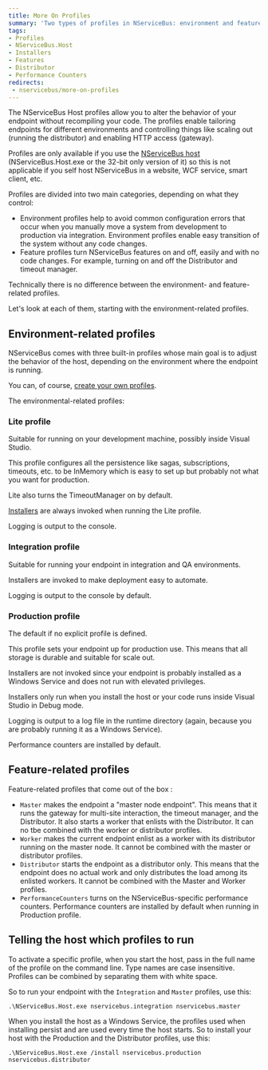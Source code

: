 ```yaml
---
title: More On Profiles
summary: 'Two types of profiles in NServiceBus: environment and feature.'
tags:
- Profiles
- NServiceBus.Host
- Installers
- Features
- Distributor
- Performance Counters
redirects:
 - nservicebus/more-on-profiles
---
```


The NServiceBus Host profiles allow you to alter the behavior of your endpoint without recompiling your code. The profiles enable tailoring endpoints for different environments and controlling things like scaling out (running the distributor) and enabling HTTP access (gateway).

 Profiles are only available if you use the [NServiceBus host](/nservicebus/hosting/nservicebus-host/) (NServiceBus.Host.exe or the 32-bit only version of it) so this is not applicable if you self host NServiceBus in a website, WCF service, smart client, etc.

Profiles are divided into two main categories, depending on what they control:

 * Environment profiles help to avoid common configuration errors that occur when you manually move a system from development to production via integration. Environment profiles enable easy transition of the system without any code changes.
 * Feature profiles turn NServiceBus features on and off, easily and with no code changes. For example, turning on and off the Distributor and timeout manager.

Technically there is no difference between the environment- and feature-related profiles.

Let's look at each of them, starting with the environment-related profiles.


## Environment-related profiles

NServiceBus comes with three built-in profiles whose main goal is to adjust the behavior of the host, depending on the environment where the endpoint is running.

You can, of course, [create your own profiles](/nservicebus/hosting/nservicebus-host/).

The environmental-related profiles:


### Lite profile 

Suitable for running on your development machine, possibly inside Visual Studio.

This profile configures all the persistence like sagas, subscriptions, timeouts, etc. to be InMemory which is easy to set up but probably not what you want for production.

Lite also turns the TimeoutManager on by default.

[Installers](http://andreasohlund.net/2012/01/26/installers-in-nservicebus-3-0/) are always invoked when running the Lite profile.

Logging is output to the console.


### Integration profile 

Suitable for running your endpoint in integration and QA environments.

Installers are invoked to make deployment easy to automate.

Logging is output to the console by default.


### Production profile 

The default if no explicit profile is defined.

This profile sets your endpoint up for production use. This means that all storage is durable and suitable for scale out.

Installers are not invoked since your endpoint is probably installed as a Windows Service and does not run with elevated privileges.

Installers only run when you install the host or your code runs inside Visual Studio in Debug mode.

Logging is output to a log file in the runtime directory (again, because you are probably running it as a Windows Service).

Performance counters are installed by default.


## Feature-related profiles

Feature-related profiles that come out of the box :

 * `Master` makes the endpoint a "master node endpoint". This means that it runs the gateway for multi-site interaction, the timeout manager, and the Distributor. It also starts a worker that enlists with the Distributor. It can no tbe combined with the worker or distributor profiles.
 * `Worker` makes the current endpoint enlist as a worker with its distributor running on the master node. It cannot be combined with the master or distributor profiles.
 * `Distributor` starts the endpoint as a distributor only. This means that the endpoint does no actual work and only distributes the load among its enlisted workers. It cannot be combined with the Master and Worker profiles.
 * `PerformanceCounters` turns on the NServiceBus-specific performance counters. Performance counters are installed by default when running in Production profile.


## Telling the host which profiles to run

To activate a specific profile, when you start the host, pass in the full name of the profile on the command line. Type names are case insensitive. Profiles can be combined by separating them with white space.

So to run your endpoint with the `Integration` and `Master` profiles, use this:

    .\NServiceBus.Host.exe nservicebus.integration nservicebus.master

When you install the host as a Windows Service, the profiles used when installing persist and are used every time the host starts. So to install your host with the Production and the Distributor profiles, use this:

    .\NServiceBus.Host.exe /install nservicebus.production nservicebus.distributor

